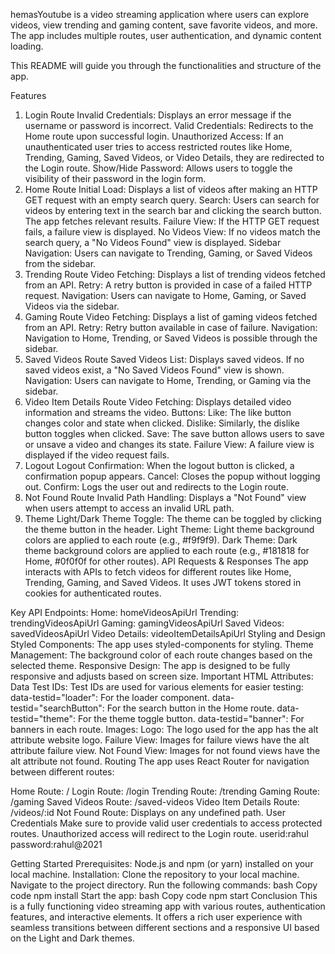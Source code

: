 hemasYoutube is a video streaming application where users can explore videos, view trending and gaming content, save favorite videos, and more. The app includes multiple routes, user authentication, and dynamic content loading.

This README will guide you through the functionalities and structure of the app.

Features
1. Login Route
Invalid Credentials: Displays an error message if the username or password is incorrect.
Valid Credentials: Redirects to the Home route upon successful login.
Unauthorized Access: If an unauthenticated user tries to access restricted routes like Home, Trending, Gaming, Saved Videos, or Video Details, they are redirected to the Login route.
Show/Hide Password: Allows users to toggle the visibility of their password in the login form.
2. Home Route
Initial Load: Displays a list of videos after making an HTTP GET request with an empty search query.
Search: Users can search for videos by entering text in the search bar and clicking the search button. The app fetches relevant results.
Failure View: If the HTTP GET request fails, a failure view is displayed.
No Videos View: If no videos match the search query, a "No Videos Found" view is displayed.
Sidebar Navigation: Users can navigate to Trending, Gaming, or Saved Videos from the sidebar.
3. Trending Route
Video Fetching: Displays a list of trending videos fetched from an API.
Retry: A retry button is provided in case of a failed HTTP request.
Navigation: Users can navigate to Home, Gaming, or Saved Videos via the sidebar.
4. Gaming Route
Video Fetching: Displays a list of gaming videos fetched from an API.
Retry: Retry button available in case of failure.
Navigation: Navigation to Home, Trending, or Saved Videos is possible through the sidebar.
5. Saved Videos Route
Saved Videos List: Displays saved videos. If no saved videos exist, a "No Saved Videos Found" view is shown.
Navigation: Users can navigate to Home, Trending, or Gaming via the sidebar.
6. Video Item Details Route
Video Fetching: Displays detailed video information and streams the video.
Buttons:
Like: The like button changes color and state when clicked.
Dislike: Similarly, the dislike button toggles when clicked.
Save: The save button allows users to save or unsave a video and changes its state.
Failure View: A failure view is displayed if the video request fails.
7. Logout
Logout Confirmation: When the logout button is clicked, a confirmation popup appears.
Cancel: Closes the popup without logging out.
Confirm: Logs the user out and redirects to the Login route.
8. Not Found Route
Invalid Path Handling: Displays a "Not Found" view when users attempt to access an invalid URL path.
9. Theme
Light/Dark Theme Toggle: The theme can be toggled by clicking the theme button in the header.
Light Theme: Light theme background colors are applied to each route (e.g., #f9f9f9).
Dark Theme: Dark theme background colors are applied to each route (e.g., #181818 for Home, #0f0f0f for other routes).
API Requests & Responses
The app interacts with APIs to fetch videos for different routes like Home, Trending, Gaming, and Saved Videos. It uses JWT tokens stored in cookies for authenticated routes.

Key API Endpoints:
Home: homeVideosApiUrl
Trending: trendingVideosApiUrl
Gaming: gamingVideosApiUrl
Saved Videos: savedVideosApiUrl
Video Details: videoItemDetailsApiUrl
Styling and Design
Styled Components: The app uses styled-components for styling.
Theme Management: The background color of each route changes based on the selected theme.
Responsive Design: The app is designed to be fully responsive and adjusts based on screen size.
Important HTML Attributes:
Data Test IDs: Test IDs are used for various elements for easier testing:
data-testid="loader": For the loader component.
data-testid="searchButton": For the search button in the Home route.
data-testid="theme": For the theme toggle button.
data-testid="banner": For banners in each route.
Images:
Logo: The logo used for the app has the alt attribute website logo.
Failure View: Images for failure views have the alt attribute failure view.
Not Found View: Images for not found views have the alt attribute not found.
Routing
The app uses React Router for navigation between different routes:

Home Route: /
Login Route: /login
Trending Route: /trending
Gaming Route: /gaming
Saved Videos Route: /saved-videos
Video Item Details Route: /videos/:id
Not Found Route: Displays on any undefined path.
User Credentials
Make sure to provide valid user credentials to access protected routes. Unauthorized access will redirect to the Login route.
userid:rahul
password:rahul@2021

Getting Started
Prerequisites:
Node.js and npm (or yarn) installed on your local machine.
Installation:
Clone the repository to your local machine.
Navigate to the project directory.
Run the following commands:
bash
Copy code
npm install
Start the app:
bash
Copy code
npm start
Conclusion
This is a fully functioning video streaming app with various routes, authentication features, and interactive elements. It offers a rich user experience with seamless transitions between different sections and a responsive UI based on the Light and Dark themes.

